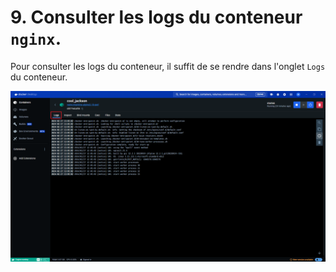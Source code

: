 # 9. Consulter les logs du conteneur `nginx`.

Pour consulter les logs du conteneur, il suffit de se rendre dans l'onglet `Logs` du conteneur.

![](./assets/dd.png)